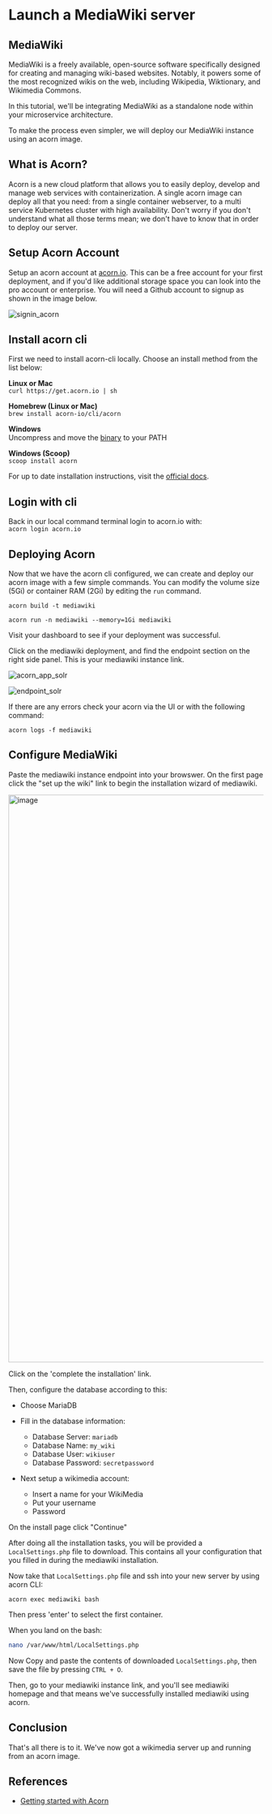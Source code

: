 # Launch a MediaWiki server

## MediaWiki
MediaWiki is a freely available, open-source software specifically designed for creating and managing wiki-based websites. Notably, it powers some of the most recognized wikis on the web, including Wikipedia, Wiktionary, and Wikimedia Commons.

In this tutorial, we'll be integrating MediaWiki as a standalone node within your microservice architecture.

To make the process even simpler, we will deploy our MediaWiki instance using an acorn image.

## What is Acorn? 
Acorn is a new cloud platform that allows you to easily deploy, develop and manage web services with containerization.  A single acorn image can deploy all that you need: from a single container webserver, to a multi service Kubernetes cluster with high availability.  Don't worry if you don't understand what all those terms mean; we don't have to know that in order to deploy our server.

## Setup Acorn Account
Setup an acorn account at [acorn.io](https://acorn.io).  This can be a free account for your first deployment, and if you'd like additional storage space you can look into the pro account or enterprise.  You will need a Github account to signup as shown in the image below.

![signin_acorn](https://github.com/randall-coding/opensupports-docker/assets/39175191/d46815fb-d2d5-42cd-b93d-41ca541a63bd)

## Install acorn cli 
First we need to install acorn-cli locally.  Choose an install method from the list below:

**Linux or Mac** <br>
`curl https://get.acorn.io | sh`

**Homebrew (Linux or Mac)** <br>
`brew install acorn-io/cli/acorn`

**Windows** <br> 
Uncompress and move the [binary](https://cdn.acrn.io/cli/default_windows_amd64_v1/acorn.exe) to your PATH

**Windows (Scoop)** <br>
`scoop install acorn`

For up to date installation instructions, visit the [official docs](https://runtime-docs.acorn.io/installation/installing).

## Login with cli
Back in our local command terminal login to acorn.io with: <br>
`acorn login acorn.io` 

## Deploying Acorn
Now that we have the acorn cli configured, we can create and deploy our acorn image with a few simple commands.  You can modify the volume size (5Gi) or container RAM (2Gi) by editing the `run` command.

`acorn build -t mediawiki`

`acorn run -n mediawiki --memory=1Gi mediawiki`

Visit your dashboard to see if your deployment was successful.

Click on the mediawiki deployment, and find the endpoint section on the right side panel.  This is your mediawiki instance link.

![acorn_app_solr](https://github.com/randall-coding/solr-acorn/assets/39175191/c2d89fe2-8be8-4b9d-9c90-c7e0720bba03)

![endpoint_solr](https://github.com/randall-coding/solr-acorn/assets/39175191/61aca5eb-c924-4dbe-a46d-5669e6658b19)

If there are any errors check your acorn via the UI or with the following command:

`acorn logs -f mediawiki`

## Configure MediaWiki

Paste the mediawiki instance endpoint into your browswer. On the first page click the "set up the wiki" link to begin the installation wizard of mediawiki.

<img width="1118" alt="image" src="https://github.com/randall-coding/mediawiki-private/assets/23367718/e9d0f326-50a9-4982-b3dc-8d15fe6f9935">

Click on the 'complete the installation' link.

Then, configure the database according to this:
- Choose MariaDB
- Fill in the database information:
  - Database Server: `mariadb`
  - Database Name: `my_wiki`
  - Database User: `wikiuser`
  - Database Password: `secretpassword`

- Next setup a wikimedia account:
  - Insert a name for your WikiMedia
  - Put your username
  - Password

On the install page click "Continue"

After doing all the installation tasks, you will be provided a `LocalSettings.php` file to download. This contains all your configuration that you filled in during the mediawiki installation.

Now take that `LocalSettings.php` file and ssh into your new server by using acorn CLI:

```
acorn exec mediawiki bash
```

Then press 'enter' to select the first container.

When you land on the bash:

```bash
nano /var/www/html/LocalSettings.php
```

Now Copy and paste the contents of downloaded `LocalSettings.php`, then save the file by pressing `CTRL + O`.

Then, go to your mediawiki instance link, and you'll see mediawiki homepage and that means we've successfully installed mediawiki using acorn.

## Conclusion
That's all there is to it.  We've now got a wikimedia server up and running from an acorn image.

## References
* [Getting started with Acorn](https://docs.acorn.io/getting-started)
